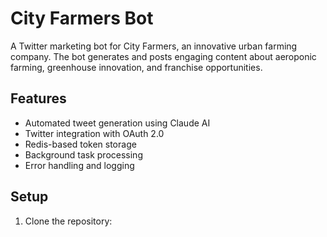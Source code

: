 # City Farmers Bot

A Twitter marketing bot for City Farmers, an innovative urban farming company. The bot generates and posts engaging content about aeroponic farming, greenhouse innovation, and franchise opportunities.

## Features

- Automated tweet generation using Claude AI
- Twitter integration with OAuth 2.0
- Redis-based token storage
- Background task processing
- Error handling and logging

## Setup

1. Clone the repository: 